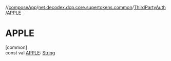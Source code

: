 //[composeApp](../../../index.md)/[net.decodex.dcp.core.supertokens.common](../index.md)/[ThirdPartyAuth](index.md)/[APPLE](-a-p-p-l-e.md)

# APPLE

[common]\
const val [APPLE](-a-p-p-l-e.md): [String](https://kotlinlang.org/api/latest/jvm/stdlib/kotlin/-string/index.html)
